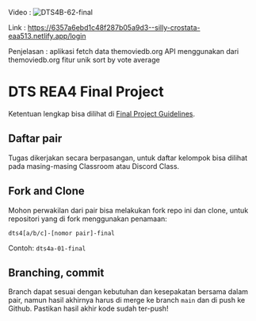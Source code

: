 Video :
![DTS4B-62-final](https://user-images.githubusercontent.com/51012366/197917724-dfbaf6b6-6597-4cd5-bd06-26b5d9c92398.gif)

Link :
https://6357a6ebd1c48f287b05a9d3--silly-crostata-eaa513.netlify.app/login

Penjelasan :
aplikasi fetch data themoviedb.org
API menggunakan dari themoviedb.org
fitur unik sort by vote average


# DTS REA4 Final Project

Ketentuan lengkap bisa dilihat di [Final Project Guidelines](https://docs.google.com/document/d/122KyWNQ4xxU4aFwWbM4vIfH7LM4AH2CZEZa3YsEHjCk). 

## Daftar pair

Tugas dikerjakan secara berpasangan, untuk daftar kelompok bisa dilihat pada masing-masing Classroom atau Discord Class.

## Fork and Clone

Mohon perwakilan dari pair bisa melakukan fork repo ini dan clone, untuk repositori yang di fork menggunakan penamaan:

`dts4[a/b/c]-[nomor pair]-final`

Contoh: `dts4a-01-final`

## Branching, commit

Branch dapat sesuai dengan kebutuhan dan kesepakatan bersama dalam pair, namun hasil akhirnya harus di merge ke branch `main` dan di push ke Github. Pastikan hasil akhir kode sudah ter-push!
